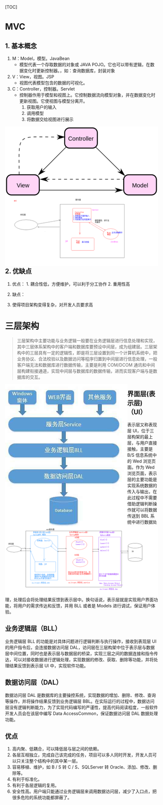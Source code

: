 [TOC]

# MVC

## 1. 基本概念

1. M：Model，模型。JavaBean
    * 模型代表一个存取数据的对象或 JAVA POJO。它也可以带有逻辑，在数据变化时更新控制器。，如：查询数据库，封装对象
2. V：View，视图。JSP
    * 视图代表模型包含的数据的可视化。
3. C：Controller，控制器。Servlet
    * 控制器作用于模型和视图上。它控制数据流向模型对象，并在数据变化时更新视图。它使视图与模型分离开。
      1. 获取用户的输入
      2. 调用模型
      3. 将数据交给视图进行展示

<img src="img/开发模式/MVC2.png" alt="MVC2" style="float: left; zoom: 50%;" />

<img src="img/开发模式/MVC1.bmp" alt="MVC2" style="float: left;" />

## 2. 优缺点

1. 优点：
			1. 耦合性低，方便维护，可以利于分工协作
	2. 重用性高

2. 缺点：
  1. 使得项目架构变得复杂，对开发人员要求高



# 三层架构

> 三层架构中主要功能与业务逻辑一般要在业务逻辑层进行信息处理和实现，其中三层体系架构中的客户端和数据库要预设中间层，成为组建层。三层架构中的三层具有一定的逻辑性，即是将三层设置到同一个计算机系统中，把业务协议、合法校验以及数据访问等程序归置到中间层进行信息处理，一般客户端无法和数据库进行数据传输，主要是利用 COM/DCOM 通讯和中间层构建衔接通道，实现中间层与数据库的数据传输，进而实现客户端与是数据库的交互。

<img src="img/开发模式/三层架构2.jpg" alt="三层架构2" style="float: left;" />

<img src="img/开发模式/三层架构1.bmp" alt="三层架构1" style="float: left;" />

## 界面层(表示层)（UI）

表示层又称表现层 UI，位于三层构架的最上层，与用户直接接触，主要是 B/S 信息系统中的 Wed 浏览页面。作为 Wed 浏览页面，表示层的主要功能是实现系统数据的传入与输出，在此过程中不需要借助逻辑判断操作就可以将数据传送到 BBL 系统中进行数据处理，处理后会将处理结果反馈到表示层中。换句话说，表示层就是实现用户界面功能，将用户的需求传达和反馈，并用 BLL 或者是 Models 进行调试，保证用户体验。

## 业务逻辑层（BLL）

业务逻辑层 BLL 的功能是对具体问题进行逻辑判断与执行操作，接收到表现层 UI 的用户指令后，会连接数据访问层 DAL，访问层在三层构架中位于表示层与数据层中间位置，同时也是表示层与数据层的桥梁，实现三层之间的数据连接和指令传达，可以对接收数据进行逻辑处理，实现数据的修改、获取、删除等功能，并将处理结果反馈到表示层 UI 中，实现软件功能。

## 数据访问层（DAL）

数据访问层 DAL 是数据库的主要操控系统，实现数据的增加、删除、修改、查询等操作，并将操作结果反馈到业务逻辑层 BBL。在实际运行的过程中，数据访问层没有逻辑判断能力，为了实现代码编写的严谨性，提高代码阅读程度，一般软件开发人员会在该层中编写 Data AccessCommon，保证数据访问层 DAL 数据处理功能。



## 优点

1. 高内聚、低耦合，可以降低层与层之间的依赖。
2. 各层互相独立，完成自己该完成的任务，项目可以多人同时开发，开发人员可以只关注整个结构中的其中某一层。 
3. 容易移植、维护，如 B / S 转 C / S、SQLServer 转 Oracle、添加、修改、删除等。 
4. 有利于标准化。
5. 有利于各层逻辑的复用。
6. 安全性高。用户端只能通过业务逻辑层来调用数据访问层，减少了入口点，把很多危险的系统功能都屏蔽了。